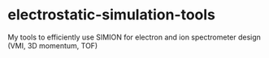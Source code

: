 # electrostatic-simulation-tools
My tools to efficiently use SIMION for electron and ion spectrometer design (VMI, 3D momentum, TOF)
